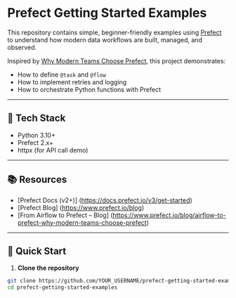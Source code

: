 # Prefect Getting Started Examples

This repository contains simple, beginner-friendly examples using [Prefect](https://www.prefect.io/) to understand how modern data workflows are built, managed, and observed.

Inspired by [Why Modern Teams Choose Prefect](https://www.prefect.io/blog/airflow-to-prefect-why-modern-teams-choose-prefect), this project demonstrates:

- How to define `@task` and `@flow`
- How to implement retries and logging
- How to orchestrate Python functions with Prefect

---

## 🧰 Tech Stack

- Python 3.10+
- Prefect 2.x+
- httpx (for API call demo)

---
## 📚 Resources
- [Prefect Docs (v2+)] (https://docs.prefect.io/v3/get-started)
- [Prefect Blog] (https://www.prefect.io/blog)
- [From Airflow to Prefect – Blog] (https://www.prefect.io/blog/airflow-to-prefect-why-modern-teams-choose-prefect)


---

## 🚀 Quick Start

1. **Clone the repository**

```bash
git clone https://github.com/YOUR_USERNAME/prefect-getting-started-examples.git
cd prefect-getting-started-examples
